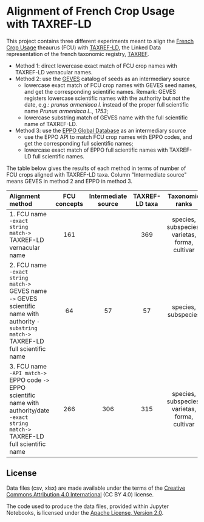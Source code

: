# Alignment of French Crop Usage with TAXREF-LD

This project contains three different experiments meant to align the [French Crop Usage](http://ontology.irstea.fr/pmwiki.php/Site/FrenchCropUsage) theaurus (FCU) with [TAXREF-LD](https://github.com/frmichel/taxref-ld/), the Linked Data representation of the french taxonomic registry, [TAXREF](https://inpn.mnhn.fr/programme/referentiel-taxonomique-taxref?lg=en).

- Method 1: direct lowercase exact match of FCU crop names with TAXREF-LD vernacular names.
- Method 2: use the [GEVES](https://www.geves.fr/) catalog of seeds as an intermediary source
    - lowercase exact match of FCU crop names with GEVES seed names, and get the corresponding scientific names. Remark: GEVES registers lowercase scientific names with the authority but not the date, e.g.: *prunus armeniaca l.* instead of the proper full scientific name *Prunus armeniaca L., 1753*;
    - lowercase substring match of GEVES name with the full scientific name of TAXREF-LD.
- Method 3: use the [EPPO Global Database](https://gd.eppo.int/) as an intermediary source
    - use the EPPO API to match FCU crop names with EPPO codes, and get the corresponding full scientific names;
    - lowercase exact match of EPPO full scientific names with TAXREF-LD full scientific names.
    
The table below gives the results of each method in terms of number of FCU crops aligned with TAXREF-LD taxa. Column "Intermediate source" means GEVES in method 2 and EPPO in method 3.


| Alignment method   | FCU concepts | Intermediate source | TAXREF-LD taxa | Taxonomic ranks |
| :-- |       :--:   |         :--: |           :--: | :--: |
| 1. FCU name `-exact string match->` TAXREF-LD vernacular name | 161 | | 369 | species, subspecies, varietas, forma, cultivar |
| 2. FCU name `-exact string match->` GEVES name `->` GEVES scientific name with authority `-substring match->` TAXREF-LD full scientific name | 64 | 57  | 57 | species, subspecies |
| 3. FCU name `-API match->` EPPO code `->` EPPO scientific name with authority/date `-exact string match->` TAXREF-LD full scientific name | 266 | 306 | 315 | species, subspecies, varietas, forma, cultivar |


## License

Data files (csv, xlsx) are made available under the terms of the [Creative Commons Attribution 4.0 International](https://creativecommons.org/licenses/by/4.0/) (CC BY 4.0) license.

The code used to produce the data files, provided within Jupyter Notebooks, is licensed under the [Apache License, Version 2.0](http://www.apache.org/licenses/LICENSE-2.0).
